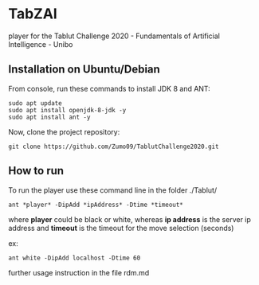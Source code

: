 # TabZAI

player for the Tablut Challenge 2020 - Fundamentals of Artificial Intelligence - Unibo

## Installation on Ubuntu/Debian 

From console, run these commands to install JDK 8 and ANT:

```
sudo apt update
sudo apt install openjdk-8-jdk -y
sudo apt install ant -y
```

Now, clone the project repository:

```
git clone https://github.com/Zumo09/TablutChallenge2020.git
```

## How to run

To run the player use these command line in the folder ./Tablut/

```
ant *player* -DipAdd *ipAddress* -Dtime *timeout*
```
  
where **player** could be black or white, whereas **ip address** is the server ip address and **timeout** is the timeout for the move selection (seconds)

ex:

```
ant white -DipAdd localhost -Dtime 60
```

further usage instruction in the file rdm.md
